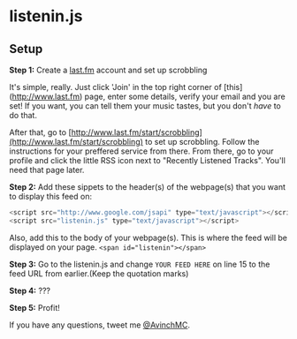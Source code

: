 # listenin.js
## Setup
**Step 1:** Create a [last.fm](http://www.last.fm) account and set up scrobbling

It's simple, really. Just click 'Join' in the top right corner of [this] (http://www.last.fm) page, enter some details, verify your email and you are set! If you want, you can tell them your music tastes, but you don't *have* to do that.

After that, go to [http://www.last.fm/start/scrobbling](http://www.last.fm/start/scrobbling) to set up scrobbling. Follow the instructions for your preffered service from there. From there, go to your profile and click the little RSS icon next to "Recently Listened Tracks". You'll need that page later.

**Step 2:** Add these sippets to the header(s) of the webpage(s) that you want to display this feed on: 
```javascript
<script src="http://www.google.com/jsapi" type="text/javascript"></script>
<script src="listenin.js" type="text/javascript"></script>
```
Also, add this to the body of your webpage(s). This is where the feed will be displayed on your page.
```<span id="listenin"></span>```

**Step 3:** Go to the listenin.js and change ```YOUR FEED HERE``` on line 15 to the feed URL from earlier.(Keep the quotation marks)

**Step 4:** ???

**Step 5:** Profit!

If you have any questions, tweet me [@AvinchMC](twitter.com/AvinchMC). 

